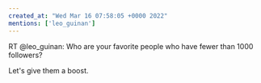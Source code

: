 ```yaml
---
created_at: "Wed Mar 16 07:58:05 +0000 2022"
mentions: ['leo_guinan']
---
```


RT @leo_guinan: Who are your favorite people who have fewer than 1000 followers? 

Let's give them a boost.